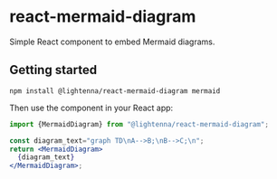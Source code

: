 # react-mermaid-diagram

Simple React component to embed Mermaid diagrams.

## Getting started

```
npm install @lightenna/react-mermaid-diagram mermaid
```

Then use the component in your React app:

```jsx
import {MermaidDiagram} from "@lightenna/react-mermaid-diagram";

const diagram_text="graph TD\nA-->B;\nB-->C;\n";
return <MermaidDiagram>
  {diagram_text}
</MermaidDiagram>;
```
